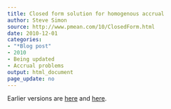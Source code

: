 ```yaml
---
title: Closed form solution for homogenous accrual
author: Steve Simon
source: http://www.pmean.com/10/ClosedForm.html
date: 2010-12-01
categories:
- "*Blog post"
- 2010
- Being updated
- Accrual problems
output: html_document
page_update: no
---
```


Earlier versions are [here][sim1] and [here][sim2].

[sim1]: http://www.pmean.com/10/ClosedForm.html
[sim2]: http://new.pmean.com/closed-form-accrual/
